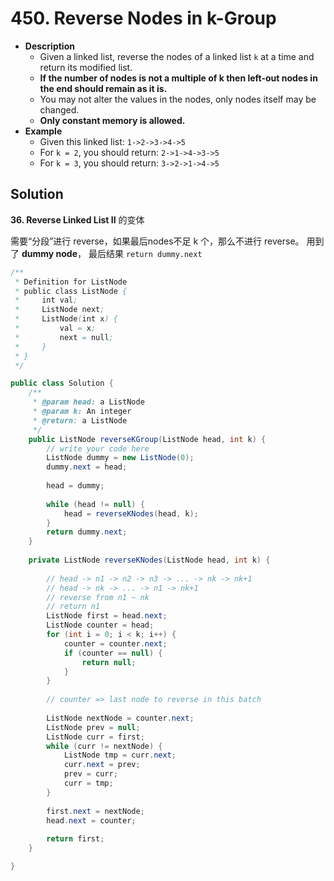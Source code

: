 # 450. Reverse Nodes in k-Group

- **Description**
    - Given a linked list, reverse the nodes of a linked list `k` at a time and return its modified list.
    - **If the number of nodes is not a multiple of k then left-out nodes in the end should remain as it is.**
    - You may not alter the values in the nodes, only nodes itself may be changed.
    - **Only constant memory is allowed.**
- **Example**
    - Given this linked list: `1->2->3->4->5`
    - For `k = 2`, you should return: `2->1->4->3->5`
    - For `k = 3`, you should return: `3->2->1->4->5`


## Solution

**36. Reverse Linked List II** 的变体

需要“分段”进行 reverse，如果最后nodes不足 k 个，那么不进行 reverse。
用到了 **dummy node**， 最后结果 `return dummy.next`


```java
/**
 * Definition for ListNode
 * public class ListNode {
 *     int val;
 *     ListNode next;
 *     ListNode(int x) {
 *         val = x;
 *         next = null;
 *     }
 * }
 */

public class Solution {
    /**
     * @param head: a ListNode
     * @param k: An integer
     * @return: a ListNode
     */
    public ListNode reverseKGroup(ListNode head, int k) {
        // write your code here
        ListNode dummy = new ListNode(0);
        dummy.next = head;
        
        head = dummy;
        
        while (head != null) {
            head = reverseKNodes(head, k);
        }
        return dummy.next;
    }
    
    private ListNode reverseKNodes(ListNode head, int k) {
        
        // head -> n1 -> n2 -> n3 -> ... -> nk -> nk+1
        // head -> nk -> ... -> n1 -> nk+1
        // reverse from n1 ~ nk
        // return n1
        ListNode first = head.next;
        ListNode counter = head;
        for (int i = 0; i < k; i++) {
            counter = counter.next;
            if (counter == null) {
                return null;
            }
        }
        
        // counter => last node to reverse in this batch
        
        ListNode nextNode = counter.next;
        ListNode prev = null;
        ListNode curr = first;
        while (curr != nextNode) {
            ListNode tmp = curr.next;
            curr.next = prev;
            prev = curr;
            curr = tmp;
        }
        
        first.next = nextNode;
        head.next = counter;
        
        return first;
    }

}
```